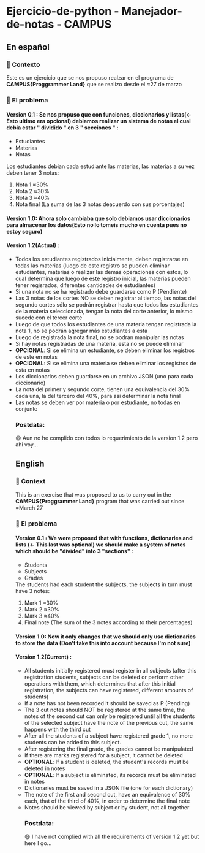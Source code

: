 # Ejercicio-de-python - Manejador-de-notas - CAMPUS
## En español

### 🧐 Contexto
Este es un ejercicio que se nos propuso realzar en el programa de <strong>CAMPUS{Proggrammer Land}</strong> que se realizo desde el  ≈27 de marzo

### 🤔 El problema
#### Version 0.1 : Se nos propuso que con funciones, diccionarios y listas(<- Esto ultimo era opcional) debiamos realizar un sistema de notas el cual debia estar " dividido " en 3 " secciones " :
<ul>
<li>Estudiantes</li>
<li>Materias</li>
<li>Notas</li>
</ul>
Los estudiantes debian cada estudiante las materias, las materias a su vez deben tener 3 notas:
<ol>
<li>Nota 1 ≈30% </li>
<li>Nota 2 ≈30% </li>
<li>Nota 3 ≈40% </li>
<li>Nota final (La suma de las 3 notas deacuerdo con sus porcentajes) </li>
</ol>


#### Version 1.0: Ahora solo cambiaba que solo debiamos usar diccionarios para almacenar los datos(Esto no lo tomeis mucho en cuenta pues no estoy seguro)
#### Version 1.2(Actual) :
<ul>
<li>Todos los estudiantes registrados inicialmente, deben registrarse en todas las materias (luego de este registro se pueden eliminar estudiantes, materias o realizar las demás operaciones con estos, lo cual determina que luego de este registro inicial, las materias pueden tener regisrados, diferentes cantidades de estudiantes)</li>
<li>Si una nota no se ha registrado debe guardarse como P (Pendiente)</li>
<li>Las 3 notas de los cortes NO se deben registrar al tiempo, las notas del segundo cortes sólo se podrán registrar hasta que todos los estudiantes de la materia seleccionada, tengan la nota del corte anterior, lo mismo sucede con el tercer corte</li>
<li>Luego de que todos los estudiantes de una materia tengan registrada la nota 1, no se podrán agregar más estudiantes a esta</li>
<li>Luego de registrada la nota final, no se podrán manipular las notas</li>
<li>Si hay notas registradas de una materia, esta no se puede eliminar</li>
<li><strong>OPCIONAL</strong>: Si se elimina un estudiante, se deben eliminar los registros de este en notas</li>
<li><strong>OPCIONAL</strong>: Si se elimina una materia se deben eliminar los registros de esta en notas</li>
<li>Los diccionarios deben guardarse en un archivo JSON (uno para cada diccionario)</li>
<li>La nota del primer y segundo corte, tienen una equivalencia del 30% cada una, la del tercero del 40%, para así determinar la nota final</li>
<li>Las notas se deben ver por materia o por estudiante, no todas en conjunto</li>

### Postdata:
😅 Aun no he complido con todos lo requerimiento de la version 1.2 pero ahi voy...

## English
 
 ### 🧐 Context
This is an exercise that was proposed to us to carry out in the <strong>CAMPUS{Proggrammer Land}</strong> program that was carried out since ≈March 27

### 🤔 El problema
#### Version 0.1 : We were proposed that with functions, dictionaries and lists (<- This last was optional) we should make a system of notes which should be "divided" into 3 "sections" :
<ul>
<li>Students</li>
<li>Subjects</li>
<li>Grades</li>
</ul>
The students had each student the subjects, the subjects in turn must have 3 notes:
<ol>
<li>Mark 1 ≈30% </li>
<li>Mark 2 ≈30% </li>
<li>Mark 3 ≈40% </li>
<li>Final note (The sum of the 3 notes according to their percentages) </li>
</ol>


#### Version 1.0: Now it only changes that we should only use dictionaries to store the data (Don't take this into account because I'm not sure)
#### Version 1.2(Current) :
<ul>
<li>All students initially registered must register in all subjects (after this registration students, subjects can be deleted or perform other operations with them, which determines that after this initial registration, the subjects can have registered, different amounts of students)</li>
<li>If a note has not been recorded it should be saved as P (Pending)</li>
<li>The 3 cut notes should NOT be registered at the same time, the notes of the second cut can only be registered until all the students of the selected subject have the note of the previous cut, the same happens with the third cut</li>
<li>After all the students of a subject have registered grade 1, no more students can be added to this subject.</li>
<li>After registering the final grade, the grades cannot be manipulated</li>
<li>If there are marks registered for a subject, it cannot be deleted</li>
<li><strong>OPTIONAL</strong>: If a student is deleted, the student's records must be deleted in notes</li>
<li><strong>OPTIONAL</strong>: If a subject is eliminated, its records must be eliminated in notes</li>
<li>Dictionaries must be saved in a JSON file (one for each dictionary)</li>
<li>The note of the first and second cut, have an equivalence of 30% each, that of the third of 40%, in order to determine the final note</li>
<li>Notes should be viewed by subject or by student, not all together</li>

### Postdata:
😅 I have not complied with all the requirements of version 1.2 yet but here I go...
 
</ul>

